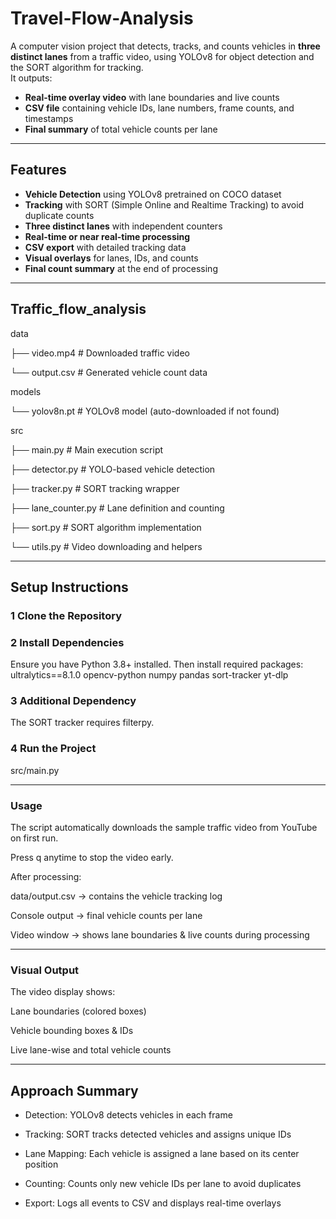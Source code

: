 # Travel-Flow-Analysis

A computer vision project that detects, tracks, and counts vehicles in **three distinct lanes** from a traffic video, using YOLOv8 for object detection and the SORT algorithm for tracking.  
It outputs:
- **Real-time overlay video** with lane boundaries and live counts  
- **CSV file** containing vehicle IDs, lane numbers, frame counts, and timestamps  
- **Final summary** of total vehicle counts per lane  

---

##  Features
- **Vehicle Detection** using YOLOv8 pretrained on COCO dataset
- **Tracking** with SORT (Simple Online and Realtime Tracking) to avoid duplicate counts
- **Three distinct lanes** with independent counters
- **Real-time or near real-time processing**
- **CSV export** with detailed tracking data
- **Visual overlays** for lanes, IDs, and counts
- **Final count summary** at the end of processing

---

## Traffic_flow_analysis

data

├── video.mp4   # Downloaded traffic video

└── output.csv   # Generated vehicle count data

models

└── yolov8n.pt   # YOLOv8 model (auto-downloaded if not found)

src

├── main.py   # Main execution script

├── detector.py   # YOLO-based vehicle detection

├── tracker.py   # SORT tracking wrapper

├── lane_counter.py   # Lane definition and counting

├── sort.py   # SORT algorithm implementation

└── utils.py   # Video downloading and helpers

---

##  Setup Instructions

### 1️ Clone the Repository

### 2️ Install Dependencies
Ensure you have Python 3.8+ installed.
Then install required packages:
ultralytics==8.1.0
opencv-python
numpy
pandas
sort-tracker
yt-dlp

### 3️ Additional Dependency
The SORT tracker requires filterpy.

### 4️ Run the Project
src/main.py

---

###  Usage

The script automatically downloads the sample traffic video from YouTube on first run.

Press q anytime to stop the video early.

After processing:

data/output.csv → contains the vehicle tracking log

Console output → final vehicle counts per lane

Video window → shows lane boundaries & live counts during processing

---

###  Visual Output

The video display shows:

Lane boundaries (colored boxes)

Vehicle bounding boxes & IDs

Live lane-wise and total vehicle counts

---

## Approach Summary

- Detection: YOLOv8 detects vehicles in each frame

- Tracking: SORT tracks detected vehicles and assigns unique IDs

- Lane Mapping: Each vehicle is assigned a lane based on its center position

- Counting: Counts only new vehicle IDs per lane to avoid duplicates

- Export: Logs all events to CSV and displays real-time overlays




